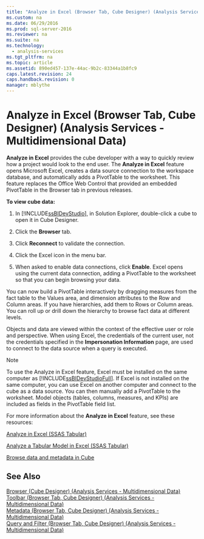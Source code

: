 ```yaml
---
title: "Analyze in Excel (Browser Tab, Cube Designer) (Analysis Services - Multidimensional Data)"
ms.custom: na
ms.date: 06/29/2016
ms.prod: sql-server-2016
ms.reviewer: na
ms.suite: na
ms.technology: 
  - analysis-services
ms.tgt_pltfrm: na
ms.topic: article
ms.assetid: 890ed457-137e-44ac-9b2c-83344a1b8fc9
caps.latest.revision: 24
caps.handback.revision: 0
manager: mblythe
---
```

# Analyze in Excel (Browser Tab, Cube Designer) (Analysis Services - Multidimensional Data)
**Analyze in Excel** provides the cube developer with a way to quickly review how a project would look to the end user. The **Analyze in Excel** feature opens Microsoft Excel, creates a data source connection to the workspace database, and automatically adds a PivotTable to the worksheet. This feature replaces the Office Web Control that provided an embedded PivotTable in the Browser tab in previous releases.  
  
 **To view cube data:**  
  
1.  In [!INCLUDE[ssBIDevStudio](../../Topics/TopicNameContainA/tokens/ssBIDevStudio_md.md)], in Solution Explorer, double-click a cube to open it in Cube Designer.  
  
2.  Click the **Browser** tab.  
  
3.  Click **Reconnect** to validate the connection.  
  
4.  Click the Excel icon in the menu bar.  
  
5.  When asked to enable data connections, click **Enable**. Excel opens using the current data connection, adding a PivotTable to the worksheet so that you can begin browsing your data.  
  
 You can now build a PivotTable interactively by dragging measures from the fact table to the Values area, and dimension attributes to the Row and Column areas. If you have hierarchies, add them to Rows or Column areas. You can roll up or drill down the hierarchy to browse fact data at different levels.  
  
 Objects and data are viewed within the context of the effective user or role and perspective. When using Excel, the credentials of the current user, not the credentials specified in the **Impersonation Information** page, are used to connect to the data source when a query is executed.  
  
> [!NOTE]  
>  To use the Analyze in Excel feature, Excel must be installed on the same computer as [!INCLUDE[ssBIDevStudioFull](../../Topics/TopicNameContainA/tokens/ssBIDevStudioFull_md.md)]. If Excel is not installed on the same computer, you can use Excel on another computer and connect to the cube as a data source. You can then manually add a PivotTable to the worksheet. Model objects (tables, columns, measures, and KPIs) are included as fields in the PivotTable field list.  
  
 For more information about the **Analyze in Excel** feature, see these resources:  
  
 [Analyze in Excel (SSAS Tabular)](../../Topics/TopicNameNotContainA/Analyze-in-Excel--SSAS-Tabular-.md)  
  
 [Analyze a Tabular Model in Excel (SSAS Tabular)](../../Topics/TopicNameContainA/Analyze-a-Tabular-Model-in-Excel--SSAS-Tabular-.md)  
  
 [Browse data and metadata in Cube](../../Topics/TopicNameNotContainA/Browse-data-and-metadata-in-Cube.md)  
  
## See Also  
 [Browser (Cube Designer) (Analysis Services - Multidimensional Data)](../../Topics/TopicNameNotContainA/Browser--Cube-Designer---Analysis-Services---Multidimensional-Data-.md)   
 [Toolbar (Browser Tab, Cube Designer) (Analysis Services - Multidimensional Data)](../../Topics/TopicNameNotContainA/Toolbar--Browser-Tab--Cube-Designer---Analysis-Services---Multidimensional-Data-.md)   
 [Metadata (Browser Tab, Cube Designer) (Analysis Services - Multidimensional Data)](../../Topics/TopicNameNotContainA/Metadata--Browser-Tab--Cube-Designer---Analysis-Services---Multidimensional-Data-.md)   
 [Query and Filter (Browser Tab, Cube Designer) (Analysis Services - Multidimensional Data)](../../Topics/TopicNameNotContainA/Query-and-Filter--Browser-Tab--Cube-Designer---Analysis-Services---Multidimensional-Data-.md)